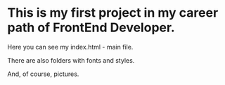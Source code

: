 # This is my first project in my career path of FrontEnd Developer.

Here you can see my index.html - main file.

There are also folders with fonts and styles.

And, of course, pictures.
